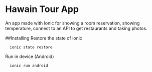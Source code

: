 # Hawain Tour App

An app made with Ionic for showing a room reservation, showing temperature,
connect to an API to get restaurants and taking photos.

##Installing
Restore the state of ionic
``` 
  ionic state restore
```

Run in device (Android)
``` 
  ionic run android
```